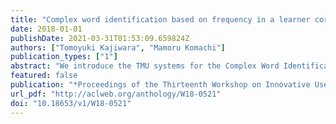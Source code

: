 ```yaml
---
title: "Complex word identification based on frequency in a learner corpus"
date: 2018-01-01
publishDate: 2021-03-31T01:53:09.659824Z
authors: ["Tomoyuki Kajiwara", "Mamoru Komachi"]
publication_types: ["1"]
abstract: "We introduce the TMU systems for the Complex Word Identification (CWI) Shared Task 2018. TMU systems use random forest classifiers and regressors whose features are the number of characters, the number of words, and the frequency of target words in various corpora. Our simple systems performed best on 5 tracks out of 12 tracks. Our ablation analysis revealed the usefulness of a learner corpus for CWI task."
featured: false
publication: "*Proceedings of the Thirteenth Workshop on Innovative Use of NLP for Building Educational Applications (BEA 13)*"
url_pdf: "http://aclweb.org/anthology/W18-0521"
doi: "10.18653/v1/W18-0521"
---
```


